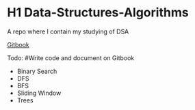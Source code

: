 
 # H1 Data-Structures-Algorithms
A repo where I contain my studying of DSA

[Gitbook](https://kevins-organization-25.gitbook.io/data-structures-algorithms)


Todo: #Write code and document on Gitbook
- Binary Search
- DFS
- BFS
- Sliding Window
- Trees
